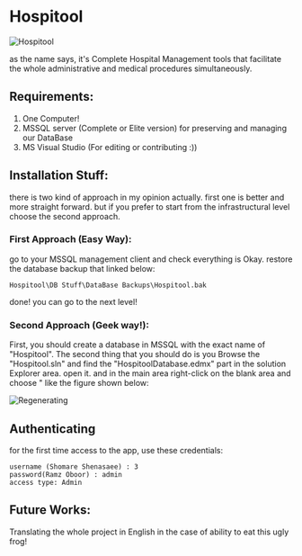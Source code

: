 # Hospitool 
![Hospitool](/Hospitool/Ducuments/img/logo.png)

as the name says, it's Complete Hospital Management tools that facilitate the whole administrative and medical procedures simultaneously.


## Requirements:

1. One Computer!
2. MSSQL server (Complete or Elite version) for preserving and managing our DataBase
3.  MS Visual Studio (For editing or contributing :)) 

## Installation Stuff:
there is two kind of approach in my opinion actually.
first one is better and more straight forward. but if you prefer to start from the infrastructural level choose the second approach.

### First Approach (Easy Way):
go to your MSSQL management client and check everything is Okay.
restore the database backup that linked below:
```
Hospitool\DB Stuff\DataBase Backups\Hospitool.bak
```
done!
you can go to the next level!


### Second Approach (Geek way!):
First, you should create a database in MSSQL with the exact name of "Hospitool".
The second thing that you should do is you Browse the "Hospitool.sln" and find the "HospitoolDatabase.edmx" part in the solution Explorer area. open it. and in the main area right-click on the blank area and choose " like the figure shown below:
 
![Regenerating](https://github.com/AFZL95/Hospitool/Ducuments/img/regenerating.png)

## Authenticating
for the first time access to the app, use these credentials:
```
username (Shomare Shenasaee) : 3
password(Ramz Oboor) : admin
access type: Admin
```

## Future Works:

Translating the whole project in English in the case of ability to eat this ugly frog!

 